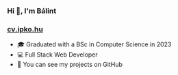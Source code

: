 ### Hi 👋, I'm Bálint
### [cv.ipko.hu](https://cv.ipko.hu/)

- 🎓 Graduated with a BSc in Computer Science in 2023
- 💻 Full Stack Web Developer
- 🌟 You can see my projects on GitHub
